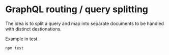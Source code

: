 # GraphQL routing / query splitting

The idea is to split a query and map into separate documents to be handled with distinct destionations.

Example in test.

`npm test`